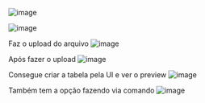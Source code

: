 ![image](https://github.com/user-attachments/assets/198112b2-d3f5-4985-8a15-d96a9804566a)

![image](https://github.com/user-attachments/assets/821e8e2d-851b-44c6-964a-cedbee5906aa)

Faz o upload do arquivo
![image](https://github.com/user-attachments/assets/8d1f949a-fe16-4bc0-86fe-b71e2ab6fe5c)

Após fazer o upload
![image](https://github.com/user-attachments/assets/813366be-a216-4419-81d5-1bd7e156d133)

Consegue criar a tabela pela UI e ver o preview
![image](https://github.com/user-attachments/assets/7db0ffa7-ac71-4cb2-8202-de2ba8f42106)

Também tem a opção fazendo via comando 
![image](https://github.com/user-attachments/assets/af9b6654-34cc-4243-a5ee-bd59fe4194ef)


